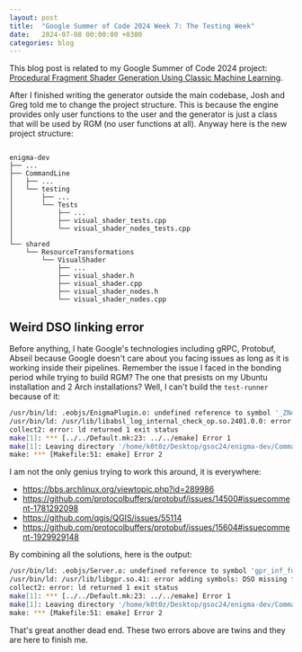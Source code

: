 ```yaml
---
layout: post
title:  "Google Summer of Code 2024 Week 7: The Testing Week"
date:   2024-07-08 00:00:00 +0300
categories: blog
---
```


This blog post is related to my Google Summer of Code 2024 project: [Procedural Fragment Shader Generation Using Classic Machine Learning][my-google-summer-of-code-2024-project].

After I finished writing the generator outside the main codebase, Josh and Greg told me to change the project structure. This is because the engine provides only user functions to the user and the generator is just a class that will be used by RGM (no user functions at all). Anyway here is the new project structure:

```

enigma-dev
├── ...
├── CommandLine
│   ├── ...
│   └── testing
│       ├── ...
│       └── Tests
│           ├── ...
│           ├── visual_shader_tests.cpp
│           └── visual_shader_nodes_tests.cpp
│
└── shared
    └── ResourceTransformations
        └── VisualShader
            ├── ...
            ├── visual_shader.h
            ├── visual_shader.cpp
            ├── visual_shader_nodes.h
            └── visual_shader_nodes.cpp

```

## Weird DSO linking error

Before anything, I hate Google's technologies including gRPC, Protobuf, Abseil because Google doesn't care about you facing issues as long as it is working inside their pipelines. Remember the issue I faced in the bonding period while trying to build RGM? The one that presists on my Ubuntu installation and 2 Arch installations? Well, I can't build the ``test-runner`` because of it:

```bash
/usr/bin/ld: .eobjs/EnigmaPlugin.o: undefined reference to symbol '_ZN4absl12lts_2024011612log_internal21CheckOpMessageBuilderC1EPKc'
/usr/bin/ld: /usr/lib/libabsl_log_internal_check_op.so.2401.0.0: error adding symbols: DSO missing from command line
collect2: error: ld returned 1 exit status
make[1]: *** [../../Default.mk:23: ../../emake] Error 1
make[1]: Leaving directory '/home/k0t0z/Desktop/gsoc24/enigma-dev/CommandLine/emake'
make: *** [Makefile:51: emake] Error 2
```

I am not the only genius trying to work this around, it is everywhere:

- https://bbs.archlinux.org/viewtopic.php?id=289986
- https://github.com/protocolbuffers/protobuf/issues/14500#issuecomment-1781292098
- https://github.com/qgis/QGIS/issues/55114
- https://github.com/protocolbuffers/protobuf/issues/15604#issuecomment-1929929148

By combining all the solutions, here is the output:

```bash
/usr/bin/ld: .eobjs/Server.o: undefined reference to symbol 'gpr_inf_future'
/usr/bin/ld: /usr/lib/libgpr.so.41: error adding symbols: DSO missing from command line
collect2: error: ld returned 1 exit status
make[1]: *** [../../Default.mk:23: ../../emake] Error 1
make[1]: Leaving directory '/home/k0t0z/Desktop/gsoc24/enigma-dev/CommandLine/emake'
make: *** [Makefile:51: emake] Error 2
```

That's great another dead end. These two errors above are twins and they are here to finish me.


[my-google-summer-of-code-2024-project]: https://summerofcode.withgoogle.com/programs/2024/projects/wYTZuQbA

